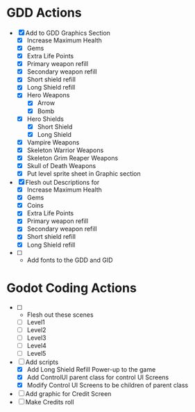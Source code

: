 # GDD Actions
* [x] Add to GDD Graphics Section
  - [x] Increase Maximum Health
  - [x] Gems
  - [x] Extra Life Points
  - [x] Primary weapon refill
  - [x] Secondary weapon refill
  - [x] Short shield refill
  - [x] Long Shield refill
  - [x] Hero Weapons
    + [x] Arrow
    + [x] Bomb
  - [x] Hero Shields
    + [x] Short Shield
    + [x] Long Shield
  - [x] Vampire Weapons
  - [x] Skeleton Warrior Weapons
  - [x] Skeleton Grim Reaper Weapons
  - [x] Skull of Death Weapons
  - [x] Put level sprite sheet in Graphic section
* [x] Flesh out Descriptions for
  - [x] Increase Maximum Health
  - [x] Gems
  - [x] Coins
  - [x] Extra Life Points
  - [x] Primary weapon refill
  - [x] Secondary weapon refill
  - [x] Short shield refill
  - [x] Long Shield refill
* [ ] - Add fonts to the GDD and GID

# Godot Coding Actions
* [ ] - Flesh out these scenes
  - [ ] Level1
  - [ ] Level2
  - [ ] Level3
  - [ ] Level4
  - [ ] Level5
* [ ] Add scripts
  - [x] Add Long Shield Refill Power-up to the game
  - [x] Add ControlUI parent class for control UI Screens
  - [x] Modify Control UI Screens to be children of parent class
* [ ] Add graphic for Credit Screen
* [ ] Make Credits roll
